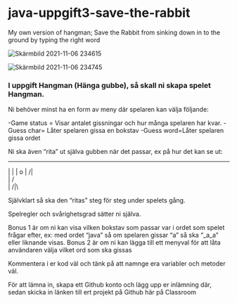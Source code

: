 # java-uppgift3-save-the-rabbit
My own version of hangman; Save the Rabbit from sinking down in to the ground by typing the right word

![Skärmbild 2021-11-06 234615](https://user-images.githubusercontent.com/70634183/140625976-883ddc93-d298-431e-8aef-80f3cff2e4c7.jpg)

![Skärmbild 2021-11-06 234745](https://user-images.githubusercontent.com/70634183/140625975-b8b751d9-79de-4310-9e36-7828c1d18e56.jpg)

### I uppgift Hangman (Hänga gubbe), så skall ni skapa spelet Hangman.
Ni behöver minst ha en form av meny där spelaren kan välja följande:

-Game status = Visar antalet gissningar och hur många spelaren har kvar.
-Guess char= Låter spelaren gissa en bokstav
-Guess word=Låter spelaren gissa ordet

Ni ska även “rita” ut själva gubben när det passar, ex på hur det kan se ut:

____
| |
| o
| /|\
| /\
|
/|\

Självklart så ska den “ritas” steg för steg under spelets gång.

Spelregler och svårighetsgrad sätter ni själva.

Bonus 1 är om ni kan visa vilken bokstav som passar var i ordet som spelet frågar efter, ex: med ordet “java” så om spelaren gissar “a” så ska “_a_a” eller liknande visas.
Bonus 2 är om ni kan lägga till ett menyval för att låta användaren välja vilket ord som ska gissas

Kommentera i er kod väl och tänk på att namnge era variabler och metoder väl.

För att lämna in, skapa ett Github konto och lägg upp er inlämning där, sedan skicka in länken till ert projekt på Github här på Classroom
